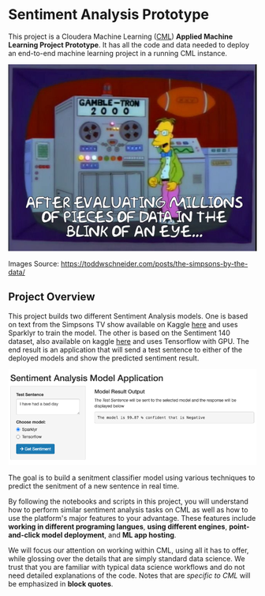 # Sentiment Analysis Prototype
This project is a Cloudera Machine Learning 
([CML](https://www.cloudera.com/products/machine-learning.html)) **Applied Machine Learning 
Project Prototype**. It has all the code and data needed to deploy an end-to-end machine 
learning project in a running CML instance.

![frink](images/frink.jpg)

Images Source: https://toddwschneider.com/posts/the-simpsons-by-the-data/

## Project Overview
This project builds two different Sentiment Analysis models. One is based on text from the Simpsons TV show available on Kaggle [here](https://www.kaggle.com/pierremegret/dialogue-lines-of-the-simpsons) and uses Sparklyr to train the model. The other is based on the Sentiment 140 dataset, also available on kaggle [here](https://www.kaggle.com/kazanova/sentiment140) and uses Tensorflow with GPU. The end result is an application that will send a test sentence to either of the deployed models and show the predicted sentiment result.

![table_view](images/app.png)

The goal is to build a senitment classifier model using various techniques to predict the senitment of a new sentence in real time.

By following the notebooks and scripts in this project, you will understand how to perform similar 
sentiment analysis tasks on CML as well as how to use the platform's major features to your 
advantage. These features include **working in different programing langues**, **using different engines**, 
**point-and-click model deployment**, and **ML app hosting**.

We will focus our attention on working within CML, using all it has to offer, while glossing over the details that are simply standard data science. 
We trust that you are familiar with typical data science workflows
and do not need detailed explanations of the code. Notes that are *specific to CML* will be emphasized in **block quotes**.